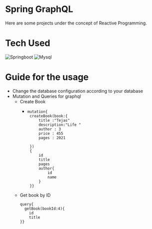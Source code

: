 <div >
      <h1>Spring GraphQL</h1>
Here are some projects under the concept of Reactive Programming. 
</div>

# Tech Used

![Springboot](https://img.shields.io/badge/Spring_Boot-F2F4F9?style=for-the-badge&logo=spring-boot) ![Mysql](https://img.shields.io/badge/MySQL-00000F?style=for-the-badge&logo=mysql&logoColor=white) 

# Guide for the usage  
* Change the database configuration according to your database
* Mutation and Queries for graphql
    * Create Book
      *  ```
         mutation{
          createBook(book:{
              title :"Tejas"
              description:"Life "
              author : 3
              price : 455
              pages : 2021
      
          })
          {
              id
              title
              pages
              author{
                  id
                  name
              }
          }}

    * Get book by ID
        ```
        query{
          getBook(bookId:4){
            id
            title
        }}
        ```
      
